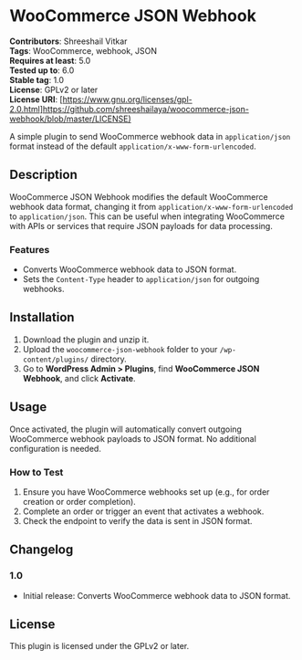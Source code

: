# WooCommerce JSON Webhook

**Contributors**: Shreeshail Vitkar  
**Tags**: WooCommerce, webhook, JSON  
**Requires at least**: 5.0  
**Tested up to**: 6.0  
**Stable tag**: 1.0  
**License**: GPLv2 or later  
**License URI**: [[https://www.gnu.org/licenses/gpl-2.0.html]https://github.com/shreeshailaya/woocommerce-json-webhook/blob/master/LICENSE)](https://github.com/shreeshailaya/woocommerce-json-webhook/blob/master/LICENSE)  

A simple plugin to send WooCommerce webhook data in `application/json` format instead of the default `application/x-www-form-urlencoded`.

## Description

WooCommerce JSON Webhook modifies the default WooCommerce webhook data format, changing it from `application/x-www-form-urlencoded` to `application/json`. This can be useful when integrating WooCommerce with APIs or services that require JSON payloads for data processing.

### Features
- Converts WooCommerce webhook data to JSON format.
- Sets the `Content-Type` header to `application/json` for outgoing webhooks.

## Installation

1. Download the plugin and unzip it.
2. Upload the `woocommerce-json-webhook` folder to your `/wp-content/plugins/` directory.
3. Go to **WordPress Admin > Plugins**, find **WooCommerce JSON Webhook**, and click **Activate**.

## Usage

Once activated, the plugin will automatically convert outgoing WooCommerce webhook payloads to JSON format. No additional configuration is needed.

### How to Test
1. Ensure you have WooCommerce webhooks set up (e.g., for order creation or order completion).
2. Complete an order or trigger an event that activates a webhook.
3. Check the endpoint to verify the data is sent in JSON format.

## Changelog

### 1.0
- Initial release: Converts WooCommerce webhook data to JSON format.

## License

This plugin is licensed under the GPLv2 or later.
